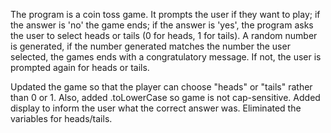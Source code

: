 The program is a coin toss game. It prompts the user if they want to play; if the answer is 'no' the game ends; if the answer is 'yes', the program asks the user to select heads or tails (0 for heads, 1 for tails). A random number is generated, if the number generated matches the number the user selected, the games ends with a congratulatory message. If not, the user is prompted again for heads or tails.

Updated the game so that the player can choose "heads" or "tails" rather than 0 or 1.
Also, added .toLowerCase so game is not cap-sensitive.
Added display to inform the user what the correct answer was.
Eliminated the variables for heads/tails.
